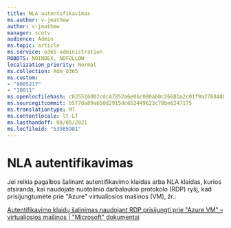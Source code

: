 ```yaml
---
title: NLA autentifikavimas
ms.author: v-jmathew
author: v-jmathew
manager: scotv
audience: Admin
ms.topic: article
ms.service: o365-administration
ROBOTS: NOINDEX, NOFOLLOW
localization_priority: Normal
ms.collection: Adm_O365
ms.custom:
- "9005217"
- "10011"
ms.openlocfilehash: c835516002cdc47852a6e0bc080ab0c26681a2c01f9a2788488cad092d347aca
ms.sourcegitcommit: b5f7da89a650d2915dc652449623c78be6247175
ms.translationtype: MT
ms.contentlocale: lt-LT
ms.lasthandoff: 08/05/2021
ms.locfileid: "53985981"
---
```

# <a name="nla-authentication"></a>NLA autentifikavimas

Jei reikia pagalbos šalinant autentifikavimo klaidas arba NLA klaidas, kurios atsiranda, kai naudojate nuotolinio darbalaukio protokolo (RDP) ryšį, kad prisijungtumėte prie "Azure" virtualiosios mašinos (VM), žr.:

[Autentifikavimo klaidų šalinimas naudojant RDP prisijungti prie "Azure VM" – virtualiosios mašinos | "Microsoft" dokumentai](https://docs.microsoft.com/troubleshoot/azure/virtual-machines/cannot-connect-rdp-azure-vm)
